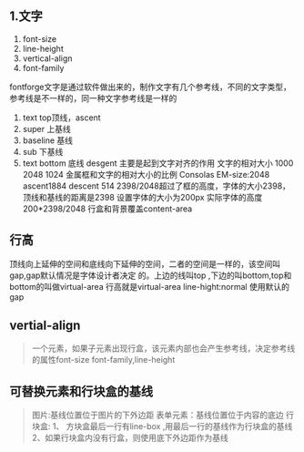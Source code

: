 ## 1.文字
1. font-size
2. line-height
3. vertical-align
4. font-family

fontforge文字是通过软件做出来的，制作文字有几个参考线，不同的文字类型，参考线是不一样的，同一种文字参考线是一样的
1. text top顶线，ascent 
2. super 上基线
3. baseline 基线
4. sub 下基线
5. text bottom 底线 desgent
主要是起到文字对齐的作用
文字的相对大小 1000 2048 1024 金属框和文字的相对大小的比例
Consolas EM-size:2048  ascent1884 descent 514 2398/2048超过了框的高度，字体的大小2398，顶线和基线的距离是2398
设置字体的大小为200px 实际字体的高度200*2398/2048 
行盒和背景覆盖content-area

## 行高
顶线向上延伸的空间和底线向下延伸的空间，二者的空间是一样的，该空间叫gap,gap默认情况是字体设计者决定 的。上边的线叫top ,下边的叫bottom,top和bottom的叫做virtual-area
行高就是virtual-area 
line-hight:normal 使用默认的gap

## vertial-align
> 一个元素，如果子元素出现行盒，该元素内部也会产生参考线，决定参考线的属性font-size font-family,line-height

## 可替换元素和行块盒的基线
> 图片:基线位置位于图片的下外边距
> 表单元素：基线位置位于内容的底边
行块盒:
1、 方块盒最后一行有line-box ,用最后一行的基线作为行块盒的基线
2、如果行块盒内没有行盒，则使用底下外边距作为基线